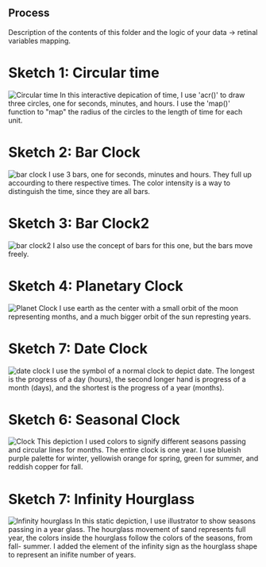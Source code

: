 ## Process

Description of the contents of this folder and the logic of your data → retinal variables mapping.
# Sketch 1: Circular time 
![Circular time](https://github.com/nourzein/dvia-2019/blob/master/1.mapping-time/process/circulartime.png)
In this interactive depication of time, I use 'acr()' to draw three circles, one for seconds, minutes, and hours. 
I use the 'map()' function to "map" the radius of the circles to the length of time for each unit.  

# Sketch 2: Bar Clock
![bar clock](https://github.com/nourzein/dvia-2019/blob/master/1.mapping-time/barclock.png)
I use 3 bars, one for seconds, minutes and hours. They full up accourding to there respective times. The color intensity is a way to distinguish the time, since they are all bars. 

# Sketch 3: Bar Clock2
![bar clock2](https://github.com/nourzein/dvia-2019/blob/master/1.mapping-time/barclock2.png)
I also use the concept of bars for this one, but the bars move freely.

# Sketch 4: Planetary Clock
![Planet Clock](https://github.com/nourzein/dvia-2019/blob/master/1.mapping-time/planetclock.png)
I use earth as the center with a small orbit of the moon representing months, and a much bigger orbit of the sun represting years.

# Sketch 7: Date Clock
![date clock](https://github.com/nourzein/dvia-2019/blob/master/1.mapping-time/process/date_clock.png)
I use the symbol of a normal clock to depict date. The longest is the progress of a day (hours), the second longer hand is progress of a month (days), and the shortest is the progress of a year (months). 

# Sketch 6: Seasonal Clock
![Clock](https://github.com/nourzein/dvia-2019/blob/master/1.mapping-time/process/seasonal_clock.png)
This depiction I used colors to signify different seasons passing and circular lines for months. The entire clock is one year.
I use blueish purple palette for winter, yellowish orange for spring, green for summer, and reddish copper for fall.

# Sketch 7: Infinity Hourglass
![Infinity hourglass](https://github.com/nourzein/dvia-2019/blob/master/1.mapping-time/hourglass_seasons%2Byears.png)
In this static depiction, I use illustrator to show seasons passing in a year glass. The hourglass movement of sand represents full year, the colors inside the hourglass follow the colors of the seasons, from fall- summer. 
I added the element of the infinity sign as the hourglass shape to represent an inifite number of years.

